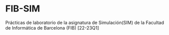 # FIB-SIM
Prácticas de laboratorio de la asignatura de Simulación(SIM) de la Facultad de Informática de Barcelona (FIB) [22-23Q1]
